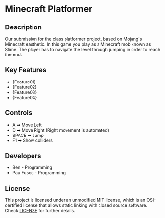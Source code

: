 # Minecraft Platformer

## Description

Our submission for the class platformer project, based on Mojang's Minecraft easthetic. In this game you play as a Minecraft mob known as Slime. The player has to navigate the level through jumping in order to reach the end.

## Key Features

 - {Feature01}
 - {Feature02}
 - {Feature03}
 - {Feature04}
 
## Controls

 - A ➡ Move Left
 - D ➡ Move Right (Right movement is automated)
 - SPACE ➡ Jump
 - F1 ➡ Show colliders

## Developers

 - Ben - Programming
 - Pau Fusco - Programming

## License

This project is licensed under an unmodified MIT license, which is an OSI-certified license that allows static linking with closed source software. Check [LICENSE](LICENSE) for further details.
